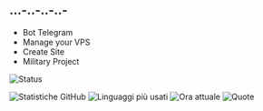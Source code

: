 ## ...-..-..-..-

- Bot Telegram
- Manage your VPS
- Create Site
- Military Project

![Status](https://img.shields.io/badge/Status-✔️%20Ready%20For%20War-red)

![Statistiche GitHub](https://github-readme-stats.vercel.app/api?username=ParallaxSpecter&show_icons=true&theme=dark)
![Linguaggi più usati](https://github-readme-stats.vercel.app/api/top-langs/?username=ParallaxSpecter&layout=compact&theme=dark)
![Ora attuale](https://img.shields.io/badge/Ora_Attuale-09:30:00-green?style=flat-square&logo=clock)
![Quote](https://quotes-github-readme.vercel.app/api?type=horizontal&theme=dark)

